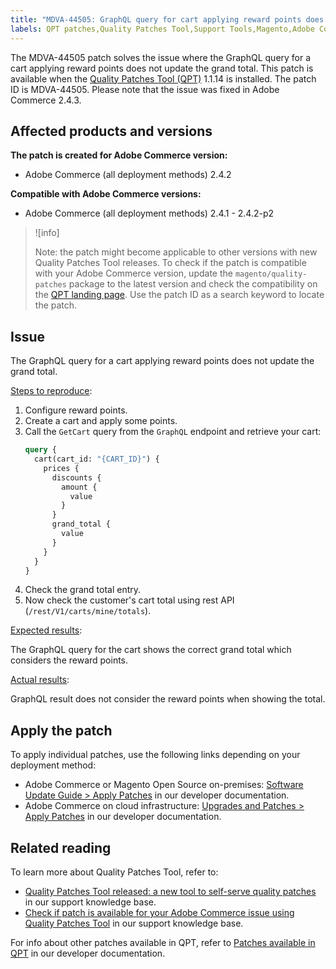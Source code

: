 ```yaml
---
title: "MDVA-44505: GraphQL query for cart applying reward points does not update grand total"
labels: QPT patches,Quality Patches Tool,Support Tools,Magento,Adobe Commerce,cloud infrastructure,on-premises,QPT 1.1.14,GraphQL,Reward Points,update,Grand Total,2.4.1,2.4.1-p1,2.4.2,2.4.2-p1,2.4.2-p2
---
```


The MDVA-44505 patch solves the issue where the GraphQL query for a cart applying reward points does not update the grand total. This patch is available when the [Quality Patches Tool (QPT)](https://support.magento.com/hc/en-us/articles/360047139492) 1.1.14 is installed. The patch ID is MDVA-44505. Please note that the issue was fixed in Adobe Commerce 2.4.3.

## Affected products and versions

**The patch is created for Adobe Commerce version:**

* Adobe Commerce (all deployment methods) 2.4.2

**Compatible with Adobe Commerce versions:**

* Adobe Commerce (all deployment methods) 2.4.1 - 2.4.2-p2

>![info]
>
>Note: the patch might become applicable to other versions with new Quality Patches Tool releases. To check if the patch is compatible with your Adobe Commerce version, update the `magento/quality-patches` package to the latest version and check the compatibility on the [QPT landing page](https://devdocs.magento.com/quality-patches/tool.html#patch-grid). Use the patch ID as a search keyword to locate the patch.

## Issue

The GraphQL query for a cart applying reward points does not update the grand total.

<ins>Steps to reproduce</ins>:

1. Configure reward points.
1. Create a cart and apply some points.
1. Call the `GetCart` query from the `GraphQL` endpoint and retrieve your cart:
    ```GraphQL
    query {
      cart(cart_id: "{CART_ID}") {
        prices {
          discounts {
            amount {
              value
            }
          }
          grand_total {
            value
          }
        }
      }
    }
    ```
1. Check the grand total entry.
1. Now check the customer's cart total using rest API (`/rest/V1/carts/mine/totals`).

<ins>Expected results</ins>:

The GraphQL query for the cart shows the correct grand total which considers the reward points.

<ins>Actual results</ins>:

GraphQL result does not consider the reward points when showing the total.

## Apply the patch

To apply individual patches, use the following links depending on your deployment method:

* Adobe Commerce or Magento Open Source on-premises: [Software Update Guide > Apply Patches](https://devdocs.magento.com/guides/v2.4/comp-mgr/patching/mqp.html) in our developer documentation.
* Adobe Commerce on cloud infrastructure: [Upgrades and Patches > Apply Patches](https://devdocs.magento.com/cloud/project/project-patch.html) in our developer documentation.

## Related reading

To learn more about Quality Patches Tool, refer to:

* [Quality Patches Tool released: a new tool to self-serve quality patches](https://support.magento.com/hc/en-us/articles/360047139492) in our support knowledge base.
* [Check if patch is available for your Adobe Commerce issue using Quality Patches Tool](https://support.magento.com/hc/en-us/articles/360047125252) in our support knowledge base.

For info about other patches available in QPT, refer to [Patches available in QPT](https://devdocs.magento.com/quality-patches/tool.html#patch-grid) in our developer documentation.
